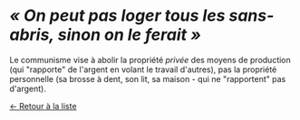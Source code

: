 # _« On peut pas loger tous les sans-abris, sinon on le ferait »_

Le communisme vise à abolir la propriété *privée* des moyens de production (qui "rapporte" de l'argent en volant le travail d'autres), pas la propriété personnelle (sa brosse à dent, son lit, sa maison - qui ne "rapportent" pas d'argent).

[← Retour à la liste](../contre_arguments.md)